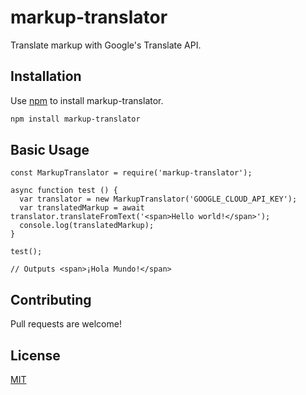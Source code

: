 # markup-translator
Translate markup with Google's Translate API.

## Installation
Use [npm](https://npmjs.org) to install markup-translator.

```bash
npm install markup-translator
```

## Basic Usage
```nodejs
const MarkupTranslator = require('markup-translator');

async function test () {
  var translator = new MarkupTranslator('GOOGLE_CLOUD_API_KEY');
  var translatedMarkup = await translator.translateFromText('<span>Hello world!</span>');
  console.log(translatedMarkup);
}

test();

// Outputs <span>¡Hola Mundo!</span>

```

## Contributing
Pull requests are welcome!

## License
[MIT](https://choosealicense.com/licenses/mit/)
